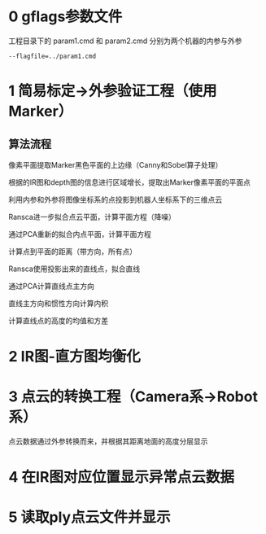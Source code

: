 <!--
 * @Author: jiangxinyu
 * @Date: 2021-08-20 16:02:33
 * @LastEditTime: 2021-09-06 09:49:43
 * @LastEditors: Please set LastEditors
 * @Description: In User Settings Edit
 * @FilePath: /calibration_verification/README.md
-->

# 0  gflags参数文件

工程目录下的 param1.cmd 和 param2.cmd 分别为两个机器的内参与外参

```shell
--flagfile=../param1.cmd
```

# 1 简易标定->外参验证工程（使用Marker）
## 算法流程

像素平面提取Marker黑色平面的上边缘（Canny和Sobel算子处理）

根据的IR图和depth图的信息进行区域增长，提取出Marker像素平面的平面点

利用内参和外参将图像坐标系的点投影到机器人坐标系下的三维点云

Ransca进一步拟合点云平面，计算平面方程（降噪）

通过PCA重新的拟合内点平面，计算平面方程

计算点到平面的距离（带方向，所有点）

Ransca使用投影出来的直线点，拟合直线

通过PCA计算直线点主方向

直线主方向和惯性方向计算内积

计算直线点的高度的均值和方差


# 2 IR图-直方图均衡化


# 3 点云的转换工程（Camera系->Robot系）

点云数据通过外参转换而来，并根据其距离地面的高度分层显示



# 4 在IR图对应位置显示异常点云数据



# 5 读取ply点云文件并显示
